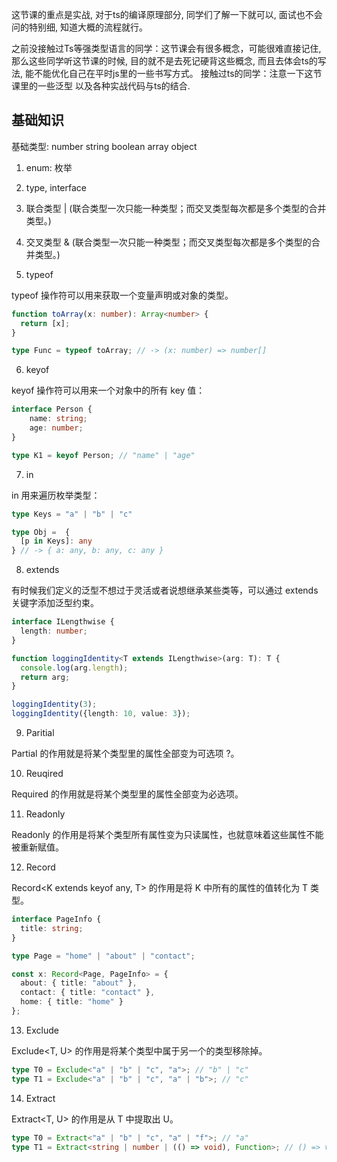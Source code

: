 
这节课的重点是实战, 对于ts的编译原理部分, 同学们了解一下就可以, 面试也不会问的特别细, 知道大概的流程就行。

之前没接触过Ts等强类型语言的同学：这节课会有很多概念，可能很难直接记住, 那么这些同学听这节课的时候, 目的就不是去死记硬背这些概念, 而且去体会ts的写法, 能不能优化自己在平时js里的一些书写方式。
接触过ts的同学：注意一下这节课里的一些泛型 以及各种实战代码与ts的结合.


## 基础知识

基础类型: number string boolean array object

1. enum: 枚举

2. type, interface

3. 联合类型 | (联合类型一次只能一种类型；而交叉类型每次都是多个类型的合并类型。)

4. 交叉类型 & (联合类型一次只能一种类型；而交叉类型每次都是多个类型的合并类型。)

5. typeof

typeof 操作符可以用来获取一个变量声明或对象的类型。

```ts
function toArray(x: number): Array<number> {
  return [x];
}

type Func = typeof toArray; // -> (x: number) => number[]
```

6. keyof 

keyof 操作符可以用来一个对象中的所有 key 值：

```ts
interface Person {
    name: string;
    age: number;
}

type K1 = keyof Person; // "name" | "age"
```

7. in

in 用来遍历枚举类型：

```ts
type Keys = "a" | "b" | "c"

type Obj =  {
  [p in Keys]: any
} // -> { a: any, b: any, c: any }

```

8. extends 

有时候我们定义的泛型不想过于灵活或者说想继承某些类等，可以通过 extends 关键字添加泛型约束。

```ts
interface ILengthwise {
  length: number;
}

function loggingIdentity<T extends ILengthwise>(arg: T): T {
  console.log(arg.length);
  return arg;
}

loggingIdentity(3);
loggingIdentity({length: 10, value: 3});
```

9.  Paritial

Partial<T> 的作用就是将某个类型里的属性全部变为可选项 ?。

10. Reuqired

Required<T> 的作用就是将某个类型里的属性全部变为必选项。

11. Readonly 

Readonly<T> 的作用是将某个类型所有属性变为只读属性，也就意味着这些属性不能被重新赋值。

12. Record 

Record<K extends keyof any, T> 的作用是将 K 中所有的属性的值转化为 T 类型。

```ts
interface PageInfo {
  title: string;
}

type Page = "home" | "about" | "contact";

const x: Record<Page, PageInfo> = {
  about: { title: "about" },
  contact: { title: "contact" },
  home: { title: "home" }
};
```

13.  Exclude

Exclude<T, U> 的作用是将某个类型中属于另一个的类型移除掉。

```ts
type T0 = Exclude<"a" | "b" | "c", "a">; // "b" | "c"
type T1 = Exclude<"a" | "b" | "c", "a" | "b">; // "c"
```

14.  Extract

Extract<T, U> 的作用是从 T 中提取出 U。

```ts
type T0 = Extract<"a" | "b" | "c", "a" | "f">; // "a"
type T1 = Extract<string | number | (() => void), Function>; // () => void

```